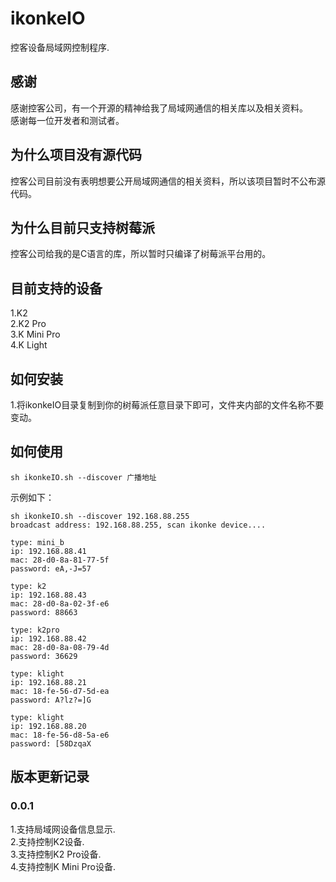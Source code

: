 # ikonkeIO
控客设备局域网控制程序.   
   
## 感谢   
感谢控客公司，有一个开源的精神给我了局域网通信的相关库以及相关资料。   
感谢每一位开发者和测试者。   

## 为什么项目没有源代码   
控客公司目前没有表明想要公开局域网通信的相关资料，所以该项目暂时不公布源代码。   

## 为什么目前只支持树莓派   
控客公司给我的是C语言的库，所以暂时只编译了树莓派平台用的。   

## 目前支持的设备   
1.K2   
2.K2 Pro   
3.K Mini Pro   
4.K Light   

## 如何安装   
1.将ikonkeIO目录复制到你的树莓派任意目录下即可，文件夹内部的文件名称不要变动。   

## 如何使用   
```
sh ikonkeIO.sh --discover 广播地址
```
示例如下：   
```
sh ikonkeIO.sh --discover 192.168.88.255
broadcast address: 192.168.88.255, scan ikonke device.... 

type: mini_b
ip: 192.168.88.41
mac: 28-d0-8a-81-77-5f
password: eA,-J=57

type: k2
ip: 192.168.88.43
mac: 28-d0-8a-02-3f-e6
password: 88663

type: k2pro
ip: 192.168.88.42
mac: 28-d0-8a-08-79-4d
password: 36629

type: klight
ip: 192.168.88.21
mac: 18-fe-56-d7-5d-ea
password: A?lz?=]G

type: klight
ip: 192.168.88.20
mac: 18-fe-56-d8-5a-e6
password: [58DzqaX

```

## 版本更新记录
### 0.0.1
1.支持局域网设备信息显示.   
2.支持控制K2设备.   
3.支持控制K2 Pro设备.   
4.支持控制K Mini Pro设备.   
